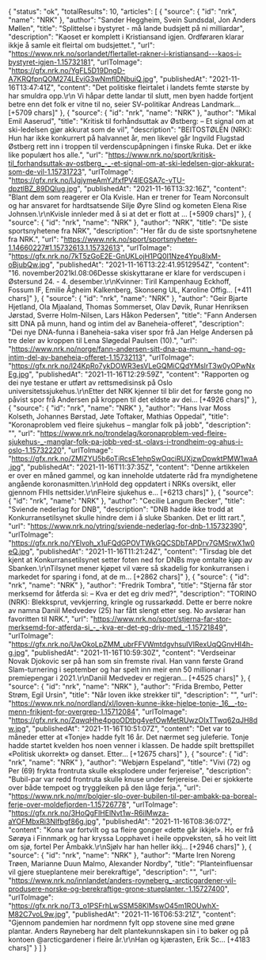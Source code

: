 {
  "status": "ok",
  "totalResults": 10,
  "articles": [
    {
      "source": {
        "id": "nrk",
        "name": "NRK"
      },
      "author": "Sander Heggheim, Svein Sundsdal, Jon Anders Møllen",
      "title": "Splittelse i bystyret - må lande budsjett på ni milliardar",
      "description": "Kaoset er komplett i Kristiansand igjen. Ordføraren klarar ikkje å samle eit fleirtal om budsjettet.",
      "url": "https://www.nrk.no/sorlandet/flertallet-rakner-i-kristiansand---kaos-i-bystyret-igjen-1.15732181",
      "urlToImage": "https://gfx.nrk.no/YgFL5D19DngD-A7KRQfpnQOM274LEviG3wNmfIDNbuiQ.jpg",
      "publishedAt": "2021-11-16T13:47:41Z",
      "content": "Det politiske fleirtalet i landets femte største by har smuldra opp.\r\n Vi håpar dette landar til slutt, men byen hadde fortjent betre enn det folk er vitne til no, seier SV-politikar Andreas Landmark… [+5709 chars]"
    },
    {
      "source": {
        "id": "nrk",
        "name": "NRK"
      },
      "author": "Mikal Emil Aaserud",
      "title": "Kritisk til forhåndsuttak av Østberg: – Et signal om at ski-ledelsen gjør akkurat som de vil",
      "description": "BEITOSTØLEN (NRK): Hun har ikke konkurrert på halvannet år, men likevel går Ingvild Flugstad Østberg rett inn i troppen til verdenscupåpningen i finske Ruka. Det er ikke like populært hos alle.",
      "url": "https://www.nrk.no/sport/kritisk-til_forhandsuttak-av-ostberg_-_-et-signal-om-at-ski-ledelsen-gjor-akkurat-som-de-vil-1.15731723",
      "urlToImage": "https://gfx.nrk.no/lJgjymeAmYJfxfPV4lEGSA7c-vTU-dpztlBZ_89DQlug.jpg",
      "publishedAt": "2021-11-16T13:32:16Z",
      "content": "Blant dem som reagerer er Ola Kvisle. Han er trener for Team Norconsult og har ansvaret for hardtsatsende Silje Øyre Slind og kometen Elena Rise Johnsen.\r\nKvisle innleder med å si at det er flott at … [+5909 chars]"
    },
    {
      "source": {
        "id": "nrk",
        "name": "NRK"
      },
      "author": "NRK",
      "title": "De siste sportsnyhetene fra NRK",
      "description": "Her får du de siste sportsnyhetene fra NRK.",
      "url": "https://www.nrk.no/sport/sportsnyheter-1.14660227#1.15732613.1.15732613",
      "urlToImage": "https://gfx.nrk.no/7kT5zGoE2E-GnUKLojH1PQ0I1Nze4Ypu8lxM-oBjubQw.jpg",
      "publishedAt": "2021-11-16T13:22:41.9512954Z",
      "content": "16. november2021kl.08:06Desse skiskyttarane er klare for verdscupen i Østersund 24. - 4. desember.\r\nKvinner: Tiril Kampenhaug Eckhoff, Fossum IF, Emilie Ågheim Kalkenberg, Skonseng UL, Karoline Offig… [+411 chars]"
    },
    {
      "source": {
        "id": "nrk",
        "name": "NRK"
      },
      "author": "Geir Bjarte Hjetland, Ola Mjaaland, Thomas Sommerset, Olav Døvik, Runar Henriksen Jørstad, Sverre Holm-Nilsen, Lars Håkon Pedersen",
      "title": "Fann Andersen sitt DNA på munn, hand og intim del av Baneheia-offeret",
      "description": "Dei nye DNA-funna i Baneheia-saka viser spor frå Jan Helge Andersen på tre deler av kroppen til Lena Sløgedal Paulsen (10).",
      "url": "https://www.nrk.no/norge/fann-andersen-sitt-dna-pa-munn_-hand-og-intim-del-av-baneheia-offeret-1.15732113",
      "urlToImage": "https://gfx.nrk.no/l24KpRo7ykDOWR3esVLeGQMiCQdYMsIrT3w0yOPwNxEg.jpg",
      "publishedAt": "2021-11-16T12:29:59Z",
      "content": "Rapporten og dei nye testane er utført av rettsmedisinsk på Oslo universitetssjukehus.\r\nEtter det NRK kjenner til blir det for første gong no påvist spor frå Andersen på kroppen til det eldste av dei… [+4926 chars]"
    },
    {
      "source": {
        "id": "nrk",
        "name": "NRK"
      },
      "author": "Hans Ivar Moss Kolseth, Johannes Børstad, Jøte Toftaker, Mathias Oppedal",
      "title": "Koronaproblem ved fleire sjukehus – manglar folk på jobb",
      "description": "­",
      "url": "https://www.nrk.no/trondelag/koronaproblem-ved-fleire-sjukehus-_-manglar-folk-pa-jobb-ved-st.-olavs-i-trondheim-og-ahus-i-oslo-1.15732220",
      "urlToImage": "https://gfx.nrk.no/ZMlZYU5b6oTiRcsE1ehpSwOqciRUXjzwDpwktPMW1waA.jpg",
      "publishedAt": "2021-11-16T11:37:35Z",
      "content": "Denne artikkelen er over en måned gammel, og kan inneholde utdaterte råd fra myndighetene angående koronasmitten.\r\nHold deg oppdatert i NRKs oversikt, eller gjennom FHIs nettsider.\r\nFleire sjukehus e… [+6213 chars]"
    },
    {
      "source": {
        "id": "nrk",
        "name": "NRK"
      },
      "author": "Cecilie Langum Becker",
      "title": "Sviende nederlag for DNB",
      "description": "DNB hadde ikke trodd at Konkurransetilsynet skulle hindre dem i å sluke Sbanken. Det er litt rart.",
      "url": "https://www.nrk.no/ytring/sviende-nederlag-for-dnb-1.15732390",
      "urlToImage": "https://gfx.nrk.no/YElvoh_x1uFQdGPOVTWkGQCSDbTAPDrv7GMSrwX1w0eQ.jpg",
      "publishedAt": "2021-11-16T11:21:24Z",
      "content": "Tirsdag ble det kjent at Konkurransetilsynet setter foten ned for DNBs mye omtalte kjøp av Sbanken.\r\nTilsynet mener kjøpet vil være så skadelig for konkurransen i markedet for sparing i fond, at de m… [+2862 chars]"
    },
    {
      "source": {
        "id": "nrk",
        "name": "NRK"
      },
      "author": "Fredrik Tombra",
      "title": "Stjerna får stor merksemd for åtferda si: – Kva er det eg driv med?",
      "description": "TORINO (NRK): Blekksprut, vevkjerring, kringle og russarkødd. Dette er berre nokre av namna Daniil Medvedev (25) har fått slengt etter seg. No avslørar han favoritten til NRK.",
      "url": "https://www.nrk.no/sport/stjerna-far-stor-merksemd-for-atferda-si_-_-kva-er-det-eg-driv-med_-1.15721849",
      "urlToImage": "https://gfx.nrk.no/UwOkoLpZMM_ubrFFVWmtdgvhsuIVIRexUqQGnvHI4h-g.jpg",
      "publishedAt": "2021-11-16T10:59:30Z",
      "content": "Verdseinar Novak Djokovic ser på han som sin fremste rival. Han vann første Grand Slam-turnering i september og har spelt inn meir enn 50 millionar i premiepengar i 2021.\r\nDaniil Medvedev er regjeran… [+4525 chars]"
    },
    {
      "source": {
        "id": "nrk",
        "name": "NRK"
      },
      "author": "Frida Brembo, Petter Strøm, Egil Ursin",
      "title": "Når loven ikke strekker til",
      "description": "",
      "url": "https://www.nrk.no/nordland/xl/loven-kunne-ikke-hjelpe-tonje-_16__-to-menn-frikjent-for-overgrep-1.15712084",
      "urlToImage": "https://gfx.nrk.no/ZqwqHhe4pgoODtbg4yefOwMetRUwzOIxTTwq62qJH8dw.jpg",
      "publishedAt": "2021-11-16T10:51:07Z",
      "content": "Det var to måneder etter at «Tonje» hadde fylt 16 år. Det nærmet seg juleferie. Tonje hadde startet kvelden hos noen venner i klassen. De hadde spilt brettspillet «Politisk ukorrekt» og danset. Etter… [+12675 chars]"
    },
    {
      "source": {
        "id": "nrk",
        "name": "NRK"
      },
      "author": "Webjørn Espeland",
      "title": "Vivi (72) og Per (69) frykta frontruta skulle eksplodere under ferjereise",
      "description": "Bubil-par var redd frontruta skulle knuse under ferjereise. Dei er sjokkerte over både tempoet og tryggleiken på den låge ferja.",
      "url": "https://www.nrk.no/mr/bolgjer-slo-over-bubilen-til-per-ambakk-pa-boreal-ferje-over-moldefjorden-1.15726778",
      "urlToImage": "https://gfx.nrk.no/3HoQgFlHElNvt1w-R6ilMwza-aYOFMbxRi3NIfbgf86g.jpg",
      "publishedAt": "2021-11-16T08:36:07Z",
      "content": "Kona var fortvilt og sa fleire gonger «dette går ikkje!». Ho er frå Sørøya i Finnmark og har kryssa Lopphavet i heile oppveksten, så ho veit litt om sjø, fortel Per Åmbakk.\r\nSjølv har han heller ikkj… [+2946 chars]"
    },
    {
      "source": {
        "id": "nrk",
        "name": "NRK"
      },
      "author": "Marte Iren Noreng Trøen, Marianne Duun Malmo, Alexander Nordby",
      "title": "Planteinfluensar vil gjere stueplantene meir berekraftige",
      "description": "­",
      "url": "https://www.nrk.no/innlandet/anders-royneberg_-arcticgardener-vil-produsere-norske-og-berekraftige-grone-stueplanter.-1.15727400",
      "urlToImage": "https://gfx.nrk.no/T3_o1PSFrhLwSSM58KlMswO45m1ROUwhX-M82C7voL9w.jpg",
      "publishedAt": "2021-11-16T06:53:21Z",
      "content": "Gjennom pandemien har nordmenn fylt opp stovene sine med grøne plantar. Anders Røyneberg har delt plantekunnskapen sin i to bøker og på kontoen @arcticgardener i fleire år.\r\nHan og kjærasten, Erik Sc… [+4183 chars]"
    }
  ]
}
